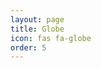 ```yaml
---
layout: page
title: Globe
icon: fas fa-globe
order: 5
---
```


<div id="globe-container" style="width: 100%; height: 600px; position: relative;">
  <canvas id="globe"></canvas>
</div>

<script type="module">
import { Globe } from 'https://cdn.skypack.dev/@lilnasy/multiplayer-globe';

const globe = new Globe(document.getElementById('globe'));
globe.start();
</script>
